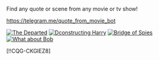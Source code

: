 Find any quote or scene from any movie or tv show!

https://telegram.me/quote_from_movie_bot

[![The Departed](http://img.youtube.com/vi/CQG-CKGIEZ8/0.jpg)](https://www.youtube.com/watch?v=CQG-CKGIEZ8 "The Departed")
[![Dconstructing Harry](http://img.youtube.com/vi/iiKUsGxnZok/0.jpg)](https://www.youtube.com/watch?v=iiKUsGxnZok "Dconstructing Harry")
[![Bridge of Spies](http://img.youtube.com/vi/oSOeYXUIHZ0/0.jpg)](https://www.youtube.com/watch?v=oSOeYXUIHZ0 "Bridge of Spies")
[![What about Bob](http://img.youtube.com/vi/fD38H-1jlTk/0.jpg)](https://www.youtube.com/watch?v=fD38H-1jlTk "What about Bob")

[!!CQG-CKGIEZ8]
